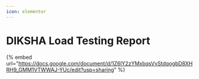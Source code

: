 ```yaml
---
icon: elementor
---
```


# DIKSHA Load Testing Report



{% embed url="https://docs.google.com/document/d/1Z6lY2zYMxbqsVvStdqogbD8XHRH9_GMM1VTWWAJ-YUc/edit?usp=sharing" %}
